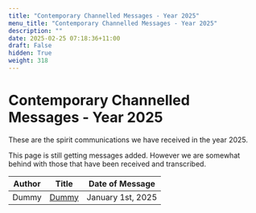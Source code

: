 ```yaml
---
title: "Contemporary Channelled Messages - Year 2025"
menu_title: "Contemporary Channelled Messages - Year 2025"
description: ""
date: 2025-02-25 07:18:36+11:00
draft: False
hidden: True
weight: 318
---
```

# Contemporary Channelled Messages - Year 2025

These are the spirit communications we have received in the year 2025.

This page is still getting messages added. However we are somewhat behind with those that have been received and transcribed.

Author | Title | Date of Message  
---|---|---  
Dummy | [Dummy](/contemporary-messages/messages-sorted-year/messages-2025/benefits-of-silence-jw-1-jan-2024/) | January 1st, 2025

